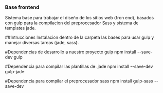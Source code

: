 ### Base frontend
Sistema base para trabajar el diseño de los sitios web (fron end), basados con gulp para la compilacion del preprocesador Sass y sistema de templates jade.

##Intrucciones
Instalacion dentro de la carpeta  las bases para usar gulp y manejar diversas tareas (jade, sass).

#Dependencias de desarrollo a nuestro proyecto gulp
npm install --save-dev gulp

#Dependencia para compilar las plantillas de .jade
npm install --save-dev gulp-jade

#Dependencia para compilar el preprocesador sass
npm install gulp-sass --save-dev
